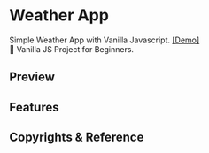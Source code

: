 # Weather App

Simple Weather App with Vanilla Javascript. [[Demo]]()  
🎈 Vanilla JS Project for Beginners.

## Preview

## Features

## Copyrights & Reference

